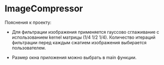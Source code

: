# ImageCompressor

Пояснения к проекту:

- Для фильтрации изображения применяется гауссово сглаживание с использованием kernel матрицы (1/4 1/2 1/4). 
Количество итераций фильтрации перед каждым сжатием изображения выбирается пользователем.

- Размер окна приложения можно выбрать в main функции.
